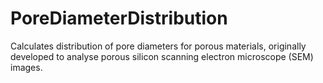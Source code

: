 # PoreDiameterDistribution
Calculates distribution of pore diameters for porous materials, originally developed to analyse porous silicon scanning electron microscope (SEM) images.
